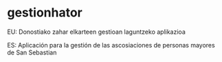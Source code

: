 # gestionhator
EU: Donostiako zahar elkarteen gestioan laguntzeko aplikazioa

ES: Aplicación para la gestión de las ascosiaciones de personas mayores de San Sebastian
